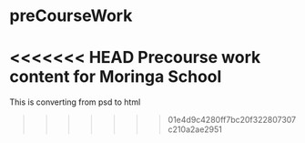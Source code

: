 # preCourseWork
<<<<<<< HEAD
Precourse work content for Moringa School
=======
This is converting from psd to html
>>>>>>> 01e4d9c4280ff7bc20f322807307c210a2ae2951
